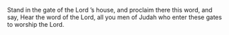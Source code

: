 Stand in the gate of the Lord ’s house, and proclaim there this word, and say, Hear the word of the Lord, all you men of Judah who enter these gates to worship the Lord.
